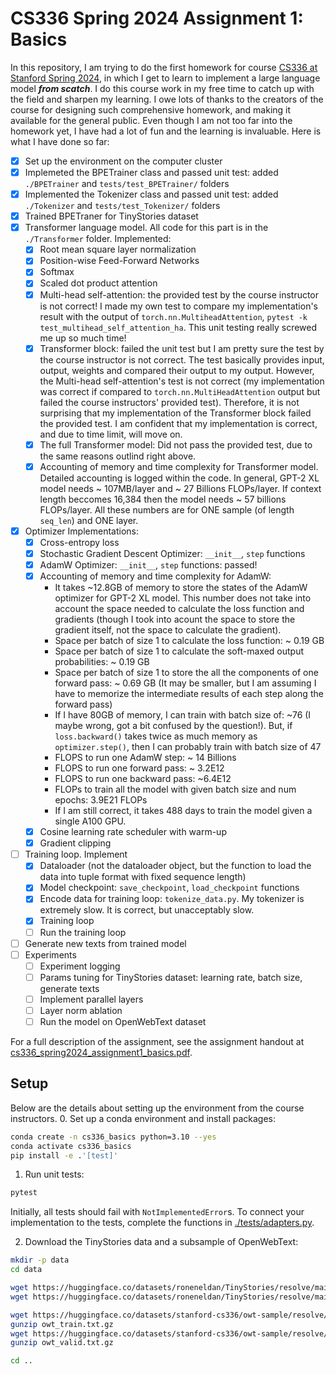 # CS336 Spring 2024 Assignment 1: Basics
In this repository, I am trying to do the first homework for course [CS336 at Stanford Spring 2024](https://stanford-cs336.github.io/spring2024/), in which I get to learn to implement a large language model ***from scatch***. I do this course work in my free time to catch up with the field and sharpen my learning. I owe lots of thanks to the creators of the course for designing such comprehensive homework, and making it available for the general public. Even though I am not too far into the homework yet, I have had a lot of fun and the learning is invaluable. Here is what I have done so far:
- [x] Set up the environment on the computer cluster
- [x] Implemeted the BPETrainer class and passed unit test: added ```./BPETrainer``` and ```tests/test_BPETrainer/``` folders
- [x] Implemented the Tokenizer class and passed unit test: added ```./Tokenizer``` and ```tests/test_Tokenizer/``` folders
- [x] Trained BPETraner for TinyStories dataset
- [x] Transformer language model. All code for this part is in the ```./Transformer``` folder. Implemented: 
  - [x] Root mean square layer normalization
  - [x] Position-wise Feed-Forward Networks
  - [x] Softmax
  - [x] Scaled dot product attention
  - [x] Multi-head self-attention: the provided test by the course instructor is not correct! I made my own test to compare my implementation's result with the output of ```torch.nn.MultiheadAttention```, ```pytest -k test_multihead_self_attention_ha```. This unit testing really screwed me up so much time!
  - [x] Transformer block: failed the unit test but I am pretty sure the test by the course instructor is not correct. The test basically provides input, output, weights and compared their output to my output. However,  the Multi-head self-attention's test is not correct (my implementation was correct if compared to ```torch.nn.MultiHeadAttention``` output but failed the course instructors' provided test). Therefore, it is not surprising that my implementation of the Transformer block failed the provided test. I am confident that my implementation is correct, and due to time limit, will move on.
  - [x] The full Transformer model:  Did not pass the provided test, due to the same reasons outlind right above.
  - [x] Accounting of memory and time complexity for Transformer model. Detailed accounting is logged within the code. In general, GPT-2 XL model needs ~ 107MB/layer and ~ 27 Billions FLOPs/layer. If context length beccomes 16,384 then the model needs ~ 57 billions FLOPs/layer. All these numbers are for ONE sample (of length ```seq_len```) and ONE layer.
- [x] Optimizer Implementations:
  - [x] Cross-entropy loss
  - [x] Stochastic Gradient Descent Optimizer: ```__init__```, ```step``` functions
  - [x] AdamW Optimizer: ```__init__```, ```step``` functions: passed!
  - [x] Accounting of memory and time complexity for AdamW:
    - It takes ~12.8GB of memory to store the states of the AdamW optimizer for GPT-2 XL model. This number does not take into account the space needed to calculate the loss function and gradients (though I took into acount the space to store the gradient itself, not the space to calculate the gradient).
    - Space per batch of size 1 to calculate the loss function: ~ 0.19 GB
    - Space per batch of size 1 to calculate the soft-maxed output probabilities: ~ 0.19 GB
    - Space per batch of size 1 to store the all the components of one forward pass: ~ 0.69 GB (It may be smaller, but I am assuming I have to memorize the intermediate results of each step along the forward pass)
    - If I have 80GB of memory, I can train with batch size of: ~76 (I maybe wrong, got a bit confused by the question!). But, if ```loss.backward()``` takes twice as much memory as ```optimizer.step()```, then I can probably train with batch size of 47
    - FLOPS to run one AdamW step: ~ 14 Billions
    - FLOPS to run one forward pass: ~ 3.2E12 
    - FLOPS to run one backward pass: ~6.4E12
    - FLOPs to train all the model with given batch size and num epochs: 3.9E21 FLOPs
    - If I am still correct, it takes 488 days to train the model given a single A100 GPU.
  - [x] Cosine learning rate scheduler with warm-up
  - [x] Gradient clipping
- [ ] Training loop. Implement
  - [x] Dataloader (not the dataloader object, but the function to load the data into tuple format with fixed sequence length)
  - [x] Model checkpoint: ```save_checkpoint```, ```load_checkpoint``` functions
  - [x] Encode data for training loop: ```tokenize_data.py```. My tokenizer is extremely slow. It is correct, but unacceptably slow.
  - [x] Training loop
  - [ ] Run the training loop
- [ ] Generate new texts from trained model
- [ ] Experiments
  - [ ] Experiment logging
  - [ ] Params tuning for TinyStories dataset: learning rate, batch size, generate texts
  - [ ] Implement parallel layers
  - [ ] Layer norm ablation
  - [ ] Run the model on OpenWebText dataset

For a full description of the assignment, see the assignment handout at [cs336_spring2024_assignment1_basics.pdf](./cs336_spring2024_assignment1_basics.pdf).


## Setup
Below are the details about setting up the environment from the course instructors.
0. Set up a conda environment and install packages:

``` sh
conda create -n cs336_basics python=3.10 --yes
conda activate cs336_basics
pip install -e .'[test]'
```

1. Run unit tests:

``` sh
pytest
```

Initially, all tests should fail with `NotImplementedError`s.
To connect your implementation to the tests, complete the
functions in [./tests/adapters.py](./tests/adapters.py).

2. Download the TinyStories data and a subsample of OpenWebText:

``` sh
mkdir -p data
cd data

wget https://huggingface.co/datasets/roneneldan/TinyStories/resolve/main/TinyStoriesV2-GPT4-train.txt
wget https://huggingface.co/datasets/roneneldan/TinyStories/resolve/main/TinyStoriesV2-GPT4-valid.txt

wget https://huggingface.co/datasets/stanford-cs336/owt-sample/resolve/main/owt_train.txt.gz
gunzip owt_train.txt.gz
wget https://huggingface.co/datasets/stanford-cs336/owt-sample/resolve/main/owt_valid.txt.gz
gunzip owt_valid.txt.gz

cd ..
```

